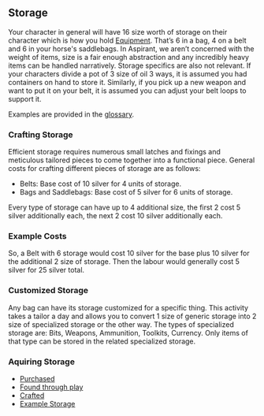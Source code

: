 ## Storage
Your character in general will have 16 size worth of storage on their character which is how you hold [Equipment](Equipment). That’s 6 in a bag, 4 on a belt and 6 in your horse's saddlebags. In Aspirant, we aren’t concerned with the weight of items, size is a fair enough abstraction and any incredibly heavy items can be handled narratively. Storage specifics are also not relevant. If your characters divide a pot of 3 size of oil 3 ways, it is assumed you had containers on hand to store it. Similarly, if you pick up a new weapon and want to put it on your belt, it is assumed you can adjust your belt loops to support it.

Examples are provided in the [glossary](https://docs.google.com/document/d/1Pjotbn26OeQPVqfVwTOxSper5irKWGEU5Zs8rtsO9zI/edit#heading=h.u6i3v65vc124).

### Crafting Storage
Efficient storage requires numerous small latches and fixings and meticulous tailored pieces to come together into a functional piece. General costs for crafting different pieces of storage are as follows:
* Belts: Base cost of 10 silver for 4 units of storage.
* Bags and Saddlebags: Base cost of 5 silver for 6 units of storage.

Every type of storage can have up to 4 additional size, the first 2 cost 5 silver additionally each, the next 2 cost 10 silver additionally each. 

### Example Costs
So, a Belt with 6 storage would cost 10 silver for the base plus 10 silver for the additional 2 size of storage. Then the labour would generally cost 5 silver for 25 silver total.

### Customized Storage
Any bag can have its storage customized for a specific thing. This activity takes a tailor a day and allows you to convert 1 size of generic storage into 2 size of specialized storage or the other way. The types of specialized storage are: Bits, Weapons, Ammunition, Toolkits, Currency. Only items of that type can be stored in the related specialized storage.

### Aquiring Storage
* [Purchased](Services#Buying%20[Storage](Storage))
* [Found through play](Equipment#Looting)
* [Crafted](Designing-Storage)
* [Example Storage](Example-Storage)